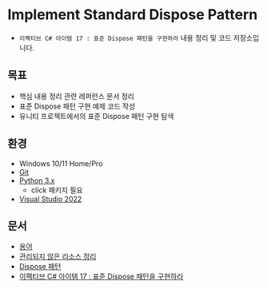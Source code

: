 # Implement Standard Dispose Pattern
- `이펙티브 C# 아이템 17 : 표준 Dispose 패턴을 구현하라` 내용 정리 및 코드 저장소입니다.

## 목표
- 핵심 내용 정리 관련 레퍼런스 문서 정리
- 표준 Dispose 패턴 구현 예제 코드 작성
- 유니티 프로젝트에서의 표준 Dispose 패턴 구현 탐색

## 환경
- Windows 10/11 Home/Pro
- [Git](https://git-scm.com/)
- [Python 3.x](https://www.python.org/downloads/)
  - click 패키지 필요
- [Visual Studio 2022](https://visualstudio.microsoft.com/ko/downloads/)

## 문서
- [용어](./Docs/Glossary.md)
- [관리되지 않은 리소스 정리](./Docs/CleaningUpUnmanagedResources.md)
- [Dispose 패턴](./Docs/DesignGuideline-DisposePattern.md)
- [이펙티브 C# 아이템 17 : 표준 Dispose 패턴을 구현하라](./Docs/ImplementStandardDisposePattern.md)
